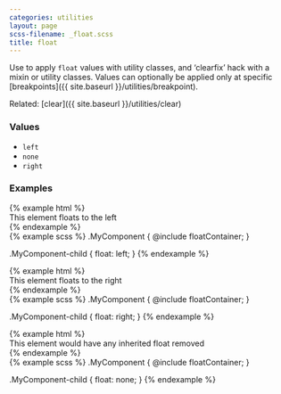 ```yaml
---
categories: utilities
layout: page
scss-filename: _float.scss
title: float
---
```

Use to apply `float` values with utility classes, and ‘clearfix’ hack with a mixin or utility classes. Values can optionally be applied only at specific [breakpoints]({{ site.baseurl }}/utilities/breakpoint).

Related: [clear]({{ site.baseurl }}/utilities/clear)

### Values
* `left`
* `none`
* `right`

### Examples
<div class="DocsExample DocsExample--grouped">
{% example html %}
<div class="u-floatContainer">
  <div class="u-background-color--gray-13 u-float--left">
    This element floats to the left
  </div>
</div>
{% endexample %}
</div>

<div class="DocsExample DocsExample--render--hidden">
{% example scss %}
.MyComponent {
  @include floatContainer;
}

.MyComponent-child {
  float: left;
}
{% endexample %}
</div>


<div class="DocsExample DocsExample--grouped">
{% example html %}
<div class="u-floatContainer">
  <div class="u-background-color--gray-13 u-float--right">
    This element floats to the right
  </div>
</div>
{% endexample %}
</div>

<div class="DocsExample DocsExample--render--hidden">
{% example scss %}
.MyComponent {
  @include floatContainer;
}

.MyComponent-child {
  float: right;
}
{% endexample %}
</div>


<div class="DocsExample DocsExample--grouped">
{% example html %}
<div class="u-floatContainer">
  <div class="u-background-color--gray-13 u-float--none">
    This element would have any inherited float removed
  </div>
</div>
{% endexample %}
</div>

<div class="DocsExample DocsExample--render--hidden">
{% example scss %}
.MyComponent {
  @include floatContainer;
}

.MyComponent-child {
  float: none;
}
{% endexample %}
</div>
